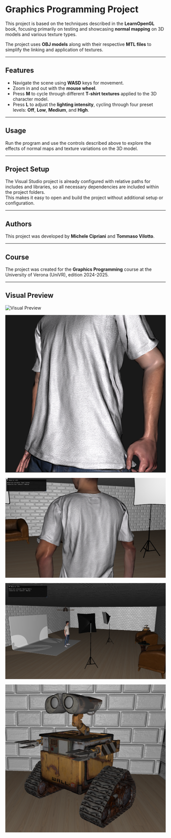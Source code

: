 # Graphics Programming Project

This project is based on the techniques described in the **LearnOpenGL** book, focusing primarily on testing and showcasing **normal mapping** on 3D models and various texture types.

The project uses **OBJ models** along with their respective **MTL files** to simplify the linking and application of textures.

---

## Features

- Navigate the scene using **WASD** keys for movement.
- Zoom in and out with the **mouse wheel**.
- Press **M** to cycle through different **T-shirt textures** applied to the 3D character model.
- Press **L** to adjust the **lighting intensity**, cycling through four preset levels: **Off**, **Low**, **Medium**, and **High**.

---

## Usage

Run the program and use the controls described above to explore the effects of normal maps and texture variations on the 3D model.

---

## Project Setup

The Visual Studio project is already configured with relative paths for includes and libraries, so all necessary dependencies are included within the project folders.  
This makes it easy to open and build the project without additional setup or configuration.

---

## Authors

This project was developed by **Michele Cipriani** and **Tommaso Vilotto**.

---

## Course

The project was created for the **Graphics Programming** course at the University of Verona (UniVR), edition 2024-2025.

---

## Visual Preview

![Visual Preview](docs/images/video.gif)

![Studio](docs/images/gloss_nera.png)

![Studio](docs/images/tessuto2_schiena.png)

![Studio](docs/images/Studio.png)

![wall-e](docs/images/wall-e.png)
